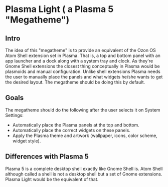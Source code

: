 # Plasma Light ( a Plasma 5 "Megatheme")

## Intro

The idea of this "megatheme" is to provide an equivalent of the Ozon OS Atom Shell extension set in Plasma. That is, a top and bottom panel with an app launcher and a dock along with a system tray and clock. As they're Gnome Shell extensions the closest thing conceptually in Plasma would be plasmoids and manual configuration. Unlike shell extensions Plasma needs the user to manually place the panels and what widgets he/she wants to get the desired layout. The megatheme should be doing this by default.

## Goals

The megatheme should do the following after the user selects it on System Settings:

* Automatically place the Plasma panels at the top and bottom.
* Automatically place the correct widgets on these panels.
* Apply the Plasma theme and artwork (wallpaper, icons, color scheme, widget style).

## Differences with Plasma 5

Plasma 5 is a complete desktop shell exactly like Gnome Shell is. Atom Shell although called a shell is not a desktop shell but a set of Gnome extensions. Plasma Light would be the equivalent of that.
